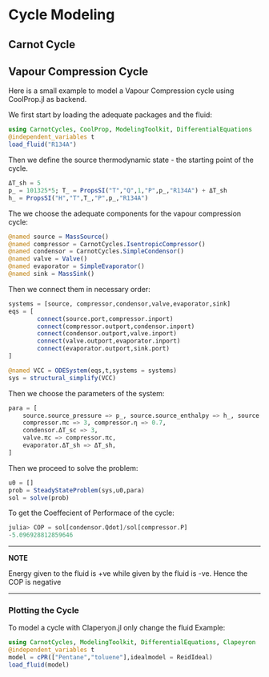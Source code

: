 # Cycle Modeling

## Carnot Cycle

## Vapour Compression Cycle

Here is a small example to model a Vapour Compression cycle using CoolProp.jl as backend. 

We first start by loading the adequate packages and the fluid:
```julia
using CarnotCycles, CoolProp, ModelingToolkit, DifferentialEquations
@independent_variables t
load_fluid("R134A")
```


Then we define the source thermodynamic state -  the starting point of the cycle.
```julia
ΔT_sh = 5
p_ = 101325*5; T_ = PropsSI("T","Q",1,"P",p_,"R134A") + ΔT_sh
h_ = PropsSI("H","T",T_,"P",p_,"R134A")
```

The we choose the adequate components for the vapour compression cycle:
```julia
@named source = MassSource()
@named compressor = CarnotCycles.IsentropicCompressor()
@named condensor = CarnotCycles.SimpleCondensor()
@named valve = Valve()
@named evaporator = SimpleEvaporator()
@named sink = MassSink()
```

Then we connect them in necessary order:

```julia
systems = [source, compressor,condensor,valve,evaporator,sink]
eqs = [
        connect(source.port,compressor.inport)
        connect(compressor.outport,condensor.inport)
        connect(condensor.outport,valve.inport)
        connect(valve.outport,evaporator.inport)
        connect(evaporator.outport,sink.port)
]

@named VCC = ODESystem(eqs,t,systems = systems)
sys = structural_simplify(VCC)
```

Then we choose the parameters of the system:

```julia
para = [
    source.source_pressure => p_, source.source_enthalpy => h_, source.source_mdot => 0.02, 
    compressor.πc => 3, compressor.η => 0.7,
    condensor.ΔT_sc => 3,
    valve.πc => compressor.πc,
    evaporator.ΔT_sh => ΔT_sh, 
]
```

Then we proceed to solve the problem:

```julia
u0 = []
prob = SteadyStateProblem(sys,u0,para)
sol = solve(prob)
```

To get the Coeffecient of Performace of the cycle: 
```julia
julia> COP = sol[condensor.Qdot]/sol[compressor.P]
-5.096928812859646
```

---
**NOTE**

Energy given to the fluid is +ve while given by the fluid is -ve. Hence the COP is negative

---


### Plotting the Cycle


To model a cycle with Claperyon.jl only change the fluid
Example: 
```julia
using CarnotCycles, ModelingToolkit, DifferentialEquations, Clapeyron
@independent_variables t
model = cPR(["Pentane","toluene"],idealmodel = ReidIdeal)
load_fluid(model)
```

